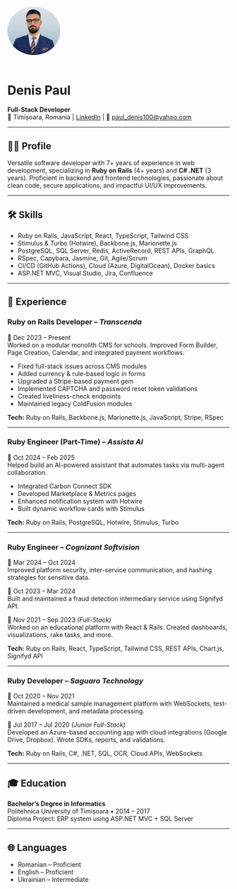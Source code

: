 <img src="/assets/images/logo.png" alt="Denis Paul" style="width: 120px; border-radius: 50%; margin-bottom: 20px;">

# Denis Paul
**Full-Stack Developer**  
📍 Timișoara, Romania | [LinkedIn](https://www.linkedin.com/in/denis-n-paul) | 📧 paul_denis100@yahoo.com  

---

## 🧑‍💻 Profile

Versatile software developer with 7+ years of experience in web development, specializing in **Ruby on Rails** (4+ years) and **C# .NET** (3 years). Proficient in backend and frontend technologies, passionate about clean code, secure applications, and impactful UI/UX improvements.

---

## 🛠️ Skills

- Ruby on Rails, JavaScript, React, TypeScript, Tailwind CSS  
- Stimulus & Turbo (Hotwire), Backbone.js, Marionette.js  
- PostgreSQL, SQL Server, Redis, ActiveRecord, REST APIs, GraphQL  
- RSpec, Capybara, Jasmine, Git, Agile/Scrum  
- CI/CD (GitHub Actions), Cloud (Azure, DigitalOcean), Docker basics  
- ASP.NET MVC, Visual Studio, Jira, Confluence  

---

## 💼 Experience

### **Ruby on Rails Developer** – *Transcenda*  
📅 Dec 2023 – Present  
Worked on a modular monolith CMS for schools. Improved Form Builder, Page Creation, Calendar, and integrated payment workflows.

- Fixed full-stack issues across CMS modules  
- Added currency & rule-based logic in forms  
- Upgraded a Stripe-based payment gem  
- Implemented CAPTCHA and password reset token validations  
- Created liveliness-check endpoints  
- Maintained legacy ColdFusion modules  

**Tech:** Ruby on Rails, Backbone.js, Marionette.js, JavaScript, Stripe, RSpec

---

### **Ruby Engineer (Part-Time)** – *Assista AI*  
📅 Oct 2024 – Feb 2025  
Helped build an AI-powered assistant that automates tasks via multi-agent collaboration.

- Integrated Carbon Connect SDK  
- Developed Marketplace & Metrics pages  
- Enhanced notification system with Hotwire  
- Built dynamic workflow cards with Stimulus  

**Tech:** Ruby on Rails, PostgreSQL, Hotwire, Stimulus, Turbo

---

### **Ruby Engineer** – *Cognizant Softvision*  
📅 Mar 2024 – Oct 2024  
Improved platform security, inter-service communication, and hashing strategies for sensitive data.

📅 Oct 2023 – Mar 2024  
Built and maintained a fraud detection intermediary service using Signifyd API.

📅 Nov 2021 – Sep 2023 *(Full-Stack)*  
Worked on an educational platform with React & Rails. Created dashboards, visualizations, rake tasks, and more.

**Tech:** Ruby on Rails, React, TypeScript, Tailwind CSS, REST APIs, Chart.js, Signifyd API

---

### **Ruby Developer** – *Saguaro Technology*  
📅 Oct 2020 – Nov 2021  
Maintained a medical sample management platform with WebSockets, test-driven development, and metadata processing.

📅 Jul 2017 – Jul 2020 *(Junior Full-Stack)*  
Developed an Azure-based accounting app with cloud integrations (Google Drive, Dropbox). Wrote SDKs, reports, and validations.

**Tech:** Ruby on Rails, C#, .NET, SQL, OCR, Cloud APIs, WebSockets

---

## 🎓 Education

**Bachelor’s Degree in Informatics**  
Politehnica University of Timișoara • 2014 – 2017  
Diploma Project: ERP system using ASP.NET MVC + SQL Server

---

## 🌐 Languages

- Romanian – Proficient  
- English – Proficient  
- Ukrainian – Intermediate  
